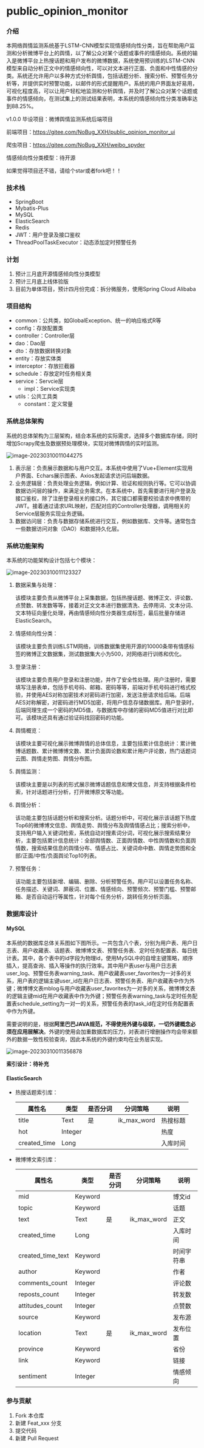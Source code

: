 # public_opinion_monitor



### 介绍

本网络舆情监测系统基于LSTM-CNN模型实现情感倾向性分类，旨在帮助用户监测和分析微博平台上的舆情，以了解公众对某个话题或事件的情感倾向。系统的输入是微博平台上热搜话题和用户发布的微博数据，系统使用预训练的LSTM-CNN模型来自动分析正文中的情感倾向性，可以对文本进行正面、负面和中性情感的分类。系统还允许用户以多种方式分析舆情，包括话题分析、搜索分析、预警任务分析等，并提供实时预警功能，以邮件的形式提醒用户。系统的用户界面友好易用，可视化程度高，可以让用户轻松地监测和分析舆情，并及时了解公众对某个话题或事件的情感倾向，在测试集上的测试结果表明，本系统的情感倾向性分类准确率达到88.25%。

v1.0.0 毕设项目：微博舆情监测系统后端项目

前端项目：https://gitee.com/NoBug_XXH/public_opinion_monitor_ui

爬虫项目：https://gitee.com/NoBug_XXH/weibo_spyder

情感倾向性分类模型：待开源

如果觉得项目还不错，请给个star或者fork吧！！



### 技术栈

- SpringBoot
- Mybatis-Plus
- MySQL
- ElasticSearch
- Redis
- JWT：用户登录及接口鉴权
- ThreadPoolTaskExecutor：动态添加定时预警任务



### 计划

1. 预计三月底开源情感倾向性分类模型
2. 预计三月底上线体验版
3. 目前为单体项目，预计四月份完成：拆分微服务，使用Spring Cloud Alibaba




### 项目结构

- common：公共类，如GlobalException、统一的响应格式R等
- config：存放配置类
- controller：Controller层
- dao：Dao层
- dto：存放数据转换对象
- entity：存放实体类
- interceptor：存放拦截器
- schedule：存放定时任务相关类
- service：Servcie层
  - impl：Service实现类
- utils：公共工具类
  - constant：定义常量



### 系统总体架构

系统的总体架构为三层架构，结合本系统的实际需求，选择多个数据库存储，同时增加Scrapy爬虫及数据预处理模块，实现对微博舆情的实时监测。

![image-20230310011044275](README.assets/image-20230310011044275.png)

1. 表示层：负责展示数据和与用户交互。本系统中使用了Vue+Element实现用户界面、Echars展示图表、Axios发起请求访问后端数据。
2. 业务逻辑层：负责处理业务逻辑，例如计算、验证和规则执行等。它可以协调数据访问层的操作，来满足业务需求。在本系统中，首先需要进行用户登录及接口鉴权，除了注册登录相关的接口外，其它接口都需要校验请求中携带的JWT。接着通过请求URL映射，匹配对应的Controller处理器，调用相关的Service层服务实现业务逻辑。
3. 数据访问层：负责与数据存储系统进行交互，例如数据库、文件等。通常包含一些数据访问对象（DAO）和数据持久化层。



### 系统功能架构

本系统的功能架构设计包括七个模块：

![image-20230310011123327](README.assets/image-20230310011123327.png)

1. 数据采集与处理：

   该模块主要负责从微博平台上采集数据，包括热搜话题、微博正文、评论数、点赞数、转发数等等，接着对正文文本进行数据清洗、去停用词、文本分词、文本特征向量化处理，再由情感倾向性分类器生成标签，最后批量存储进ElasticSearch。

2. 情感倾向性分类：

   该模块主要负责训练LSTM网络，训练数据集使用开源的10000条带有情感标签的微博正文数据集，测试数据集大小为500，对网络进行训练和优化。

3. 登录注册：

   该模块主要负责用户登录和注册功能，并作了安全性处理。用户注册时，需要填写注册表单，包括手机号码、邮箱、密码等等，前端对手机号码进行格式校验，并使用AES对称加密技术对密码进行加密，发送注册请求给后端。后端AES对称解密，对密码进行MD5加密，将用户信息存储数据库。用户登录时，后端同理生成一个密码的MD5值，与数据库中存储的密码MD5值进行对比即可。该模块还具有通过验证码找回密码的功能。

4. 舆情概览：

   该模块主要可视化展示微博舆情的总体信息，主要包括累计信息统计：累计微博话题数、累计微博博文数、累计负面舆论数和累计用户评论数，热门话题词云图、舆情走势图、舆情分布图。

5. 舆情监测：

   该模块主要是以列表的形式展示微博话题信息和博文信息，并支持根据条件检索，针对话题进行分析，打开微博原文等功能。

6. 舆情分析：

   该功能主要包括话题分析和搜索分析。话题分析中，可视化展示该话题下热度Top6的微博博文信息、舆情走势、舆情分布及舆情情感占比；搜索分析中，支持用户输入关键词检索，系统自动对搜素词分词，可视化展示搜索结果分析，主要包括累计信息统计：全部舆情数、正面舆情数、中性舆情数和负面舆情数，搜索结果信息的舆情分布、情感占比、关键词命中数、舆情走势图和全部/正面/中性/负面舆论Top10列表。

7. 预警任务：

   该功能主要包括新增、编辑、删除、分析预警任务。用户可以设置任务名称、任务描述、关键词、屏蔽词、位置、情感倾向、预警频次、预警门槛、预警邮箱、是否自动运行等属性，针对每个任务分析，跳转任务分析页面。



### 数据库设计

#### MySQL

本系统的数据库总体关系图如下图所示。一共包含八个表，分别为用户表、用户日志表、用户收藏表、话题表、微博博文表、预警任务表、定时任务配置表、每日统计表。其中，各个表中的id字段为物理id，使用MySQL中的自增主键策略，顺序插入，提高查询、插入等操作的执行效率。其中用户表user与用户日志表user_log、预警任务表warning_task、用户收藏表user_favorites为一对多的关系，用户表的逻辑主键user_id在用户日志表、预警任务表、用户收藏表中作为外键；微博博文表mblog与用户收藏表user_favorites为一对多的关系，微博博文表的逻辑主键mid在用户收藏表中作为外键；预警任务表warning_task与定时任务配置表schedule_setting为一对一的关系，预警任务表的task_id在定时任务配置表中作为外键。

需要说明的是，根据**阿里巴巴JAVA规范，不得使用外键与级联，一切外键概念必须在应用层解决**。外键的使用会加重数据库的压力，对表进行增删操作均会带来额外的数据一致性校验查询，因此本系统的外键约束均在业务层实现。

![image-20230310011356878](README.assets/image-20230310011356878.png)

**索引设计：待补充**

#### ElasticSearch

- 热搜话题索引库：

  | 属性名       | 类型    | 是否分词 | 分词策略    | 说明     |
  | ------------ | ------- | -------- | ----------- | -------- |
  | title        | Text    | 是       | ik_max_word | 热搜标题 |
  | hot          | Integer |          |             | 热度     |
  | created_time | Long    |          |             | 入库时间 |

- 微博博文索引库：

  | 属性名            | 类型    | 是否分词 | 分词策略    | 说明       |
  | ----------------- | ------- | -------- | ----------- | ---------- |
  | mid               | Keyword |          |             | 博文id     |
  | topic             | Keyword |          |             | 话题       |
  | text              | Text    | 是       | ik_max_word | 正文       |
  | created_time      | Long    |          |             | 入库时间   |
  | created_time_text | Keyword |          |             | 时间字符串 |
  | author            | Keyword |          |             | 作者       |
  | comments_count    | Integer |          |             | 评论数     |
  | reposts_count     | Integer |          |             | 转发数     |
  | attitudes_count   | Integer |          |             | 点赞数     |
  | source            | Keyword |          |             | 发布源     |
  | location          | Text    | 是       | ik_max_word | 发布位置   |
  | province          | Keyword |          |             | 省份       |
  | link              | Keyword |          |             | 链接       |
  | sentiment         | Integer |          |             | 情感倾向   |



### 参与贡献

1.  Fork 本仓库
2.  新建 Feat_xxx 分支
3.  提交代码
4.  新建 Pull Request

